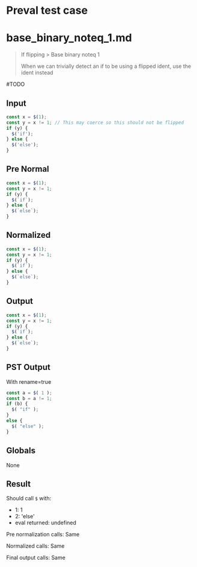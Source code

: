 # Preval test case

# base_binary_noteq_1.md

> If flipping > Base binary noteq 1
>
> When we can trivially detect an if to be using a flipped ident, use the ident instead

#TODO

## Input

`````js filename=intro
const x = $(1);
const y = x != 1; // This may coerce so this should not be flipped
if (y) {
  $('if');
} else {
  $('else');
}
`````

## Pre Normal

`````js filename=intro
const x = $(1);
const y = x != 1;
if (y) {
  $(`if`);
} else {
  $(`else`);
}
`````

## Normalized

`````js filename=intro
const x = $(1);
const y = x != 1;
if (y) {
  $(`if`);
} else {
  $(`else`);
}
`````

## Output

`````js filename=intro
const x = $(1);
const y = x != 1;
if (y) {
  $(`if`);
} else {
  $(`else`);
}
`````

## PST Output

With rename=true

`````js filename=intro
const a = $( 1 );
const b = a != 1;
if (b) {
  $( "if" );
}
else {
  $( "else" );
}
`````

## Globals

None

## Result

Should call `$` with:
 - 1: 1
 - 2: 'else'
 - eval returned: undefined

Pre normalization calls: Same

Normalized calls: Same

Final output calls: Same
